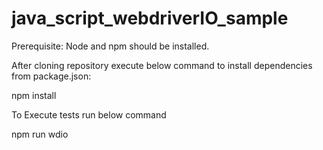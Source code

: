 # java_script_webdriverIO_sample
Prerequisite: 
Node and npm should be installed.

After cloning repository execute below command to install dependencies from package.json: 

npm install

To Execute tests run below command

npm run wdio
